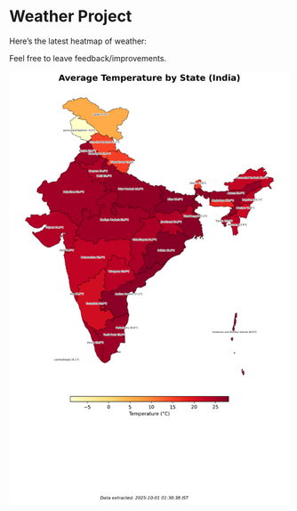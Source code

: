 # Weather Project

Here’s the latest heatmap of weather:

Feel free to leave feedback/improvements.

![India Heatmap](docs/assets/india_heatmap.png?v=DC36E8)
